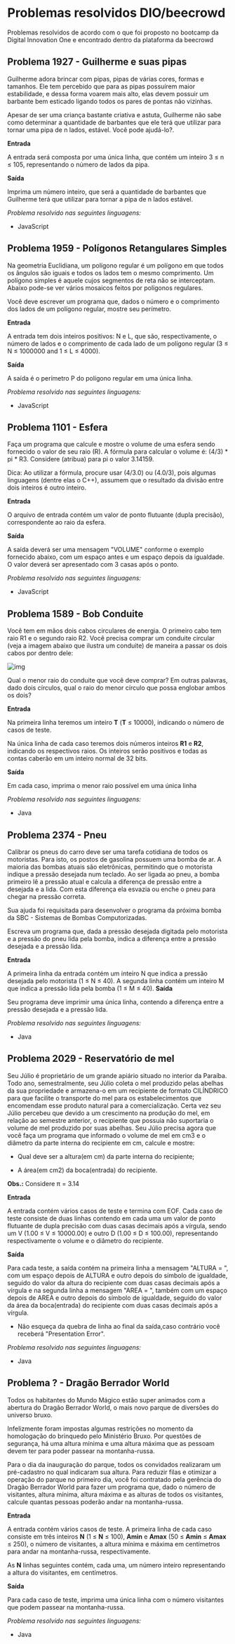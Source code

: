 # Problemas resolvidos DIO/beecrowd

Problemas resolvidos de acordo com o que foi proposto no bootcamp da Digital Innovation One e encontrado dentro da plataforma da beecrowd

## Problema 1927 - Guilherme e suas pipas

Guilherme adora brincar com pipas, pipas de várias cores, formas e tamanhos. Ele tem percebido que para as pipas possuírem maior estabilidade, e dessa forma voarem mais alto, elas devem possuir um barbante bem esticado ligando todos os pares de pontas não vizinhas.

Apesar de ser uma criança bastante criativa e astuta, Guilherme não sabe como determinar a quantidade de barbantes que ele terá que utilizar para tornar uma pipa de n lados, estável. Você pode ajudá-lo?.

**Entrada**

A entrada será composta por uma única linha, que contém um inteiro 3 ≤ n ≤ 105, representando o número de lados da pipa.

**Saída**

Imprima um número inteiro, que será a quantidade de barbantes que Guilherme terá que utilizar para tornar a pipa de n lados estável.

*Problema resolvido nas seguintes linguagens:*
- JavaScript

## Problema 1959 - Polígonos Retangulares Simples

Na geometria Euclidiana, um polígono regular é um polígono em que todos os ângulos são iguais e todos os lados tem o mesmo comprimento. Um polígono simples é aquele cujos segmentos de reta não se interceptam. Abaixo pode-se ver vários mosaicos feitos por polígonos regulares.

Você deve escrever um programa que, dados o número e o comprimento dos lados de um polígono regular, mostre seu perímetro.

**Entrada**

A entrada tem dois inteiros positivos: N e L, que são, respectivamente, o número de lados e o comprimento de cada lado de um polígono regular (3 ≤ N ≤ 1000000 and 1 ≤ L ≤ 4000).

**Saída**

A saída é o perímetro P do polígono regular em uma única linha.

*Problema resolvido nas seguintes linguagens:*
- JavaScript

## Problema 1101 - Esfera

Faça um programa que calcule e mostre o volume de uma esfera sendo fornecido o valor de seu raio (R). A fórmula para calcular o volume é: (4/3) * pi * R3. Considere (atribua) para pi o valor 3.14159.

Dica: Ao utilizar a fórmula, procure usar (4/3.0) ou (4.0/3), pois algumas linguagens (dentre elas o C++), assumem que o resultado da divisão entre dois inteiros é outro inteiro.

**Entrada**

O arquivo de entrada contém um valor de ponto flutuante (dupla precisão), correspondente ao raio da esfera.

**Saída**

A saída deverá ser uma mensagem "VOLUME" conforme o exemplo fornecido abaixo, com um espaço antes e um espaço depois da igualdade. O valor deverá ser apresentado com 3 casas após o ponto.

*Problema resolvido nas seguintes linguagens:*
- JavaScript

## Problema 1589 - Bob Conduite

Você tem em mãos dois cabos circulares de energia. O primeiro cabo  tem raio R1 e o segundo raio R2. Você precisa comprar um conduite  circular (veja a imagem abaixo que ilustra um conduite) de maneira a  passar os dois cabos por dentro dele:

![img](https://resources.urionlinejudge.com.br/gallery/images/problems/UOJ_1589.jpg)

Qual o menor raio do conduite que você deve comprar? Em outras  palavras, dado dois círculos, qual o raio do menor círculo que possa  englobar ambos os dois?

**Entrada**

Na primeira linha teremos um inteiro **T** (**T** ≤ 10000), indicando o número de casos de teste.

Na única linha de cada caso teremos dois números inteiros **R1** e **R2**, indicando os respectivos raios. Os inteiros serão positivos e todas as contas caberão em um inteiro normal de 32 bits.

**Saída**

Em cada caso, imprima o menor raio possível em uma única linha

*Problema resolvido nas seguintes linguagens:*
- Java

## Problema 2374 - Pneu


Calibrar os pneus do carro deve ser uma tarefa cotidiana de todos os motoristas. Para isto, os postos de gasolina possuem uma bomba de ar. A maioria das bombas atuais são eletrônicas, permitindo que o motorista indique a pressão desejada num teclado. Ao ser ligada ao pneu, a bomba primeiro lê a pressão atual e calcula a diferença de pressão entre a desejada e a lida. Com esta diferença ela esvazia ou enche o pneu para chegar na pressão correta.

Sua ajuda foi requisitada para desenvolver o programa da próxima bomba da SBC - Sistemas de Bombas Computorizadas.

Escreva um programa que, dada a pressão desejada digitada pelo motorista e a pressão do pneu lida pela bomba, indica a diferença entre a pressão desejada e a pressão lida.

**Entrada**

A primeira linha da entrada contém um inteiro N que indica a pressão desejada pelo motorista (1 ≤ N ≤ 40). A segunda linha contém um inteiro M que indica a pressão lida pela bomba (1 ≤ M ≤ 40).
**Saída**

Seu programa deve imprimir uma única linha, contendo a diferença entre a pressão desejada e a pressão lida.

*Problema resolvido nas seguintes linguagens:*
- Java

## Problema 2029 - Reservatório de mel

Seu Júlio é proprietário de um grande apiário situado no interior da Paraíba. Todo ano, semestralmente, seu Júlio coleta o mel produzido pelas abelhas da sua propriedade e armazena-o em um recipiente de formato CILÍNDRICO para que facilite o transporte do mel para os estabelecimentos que encomendam esse produto natural para a comercialização.
Certa vez seu Júlio percebeu que devido a um crescimento na produção do mel, em relação ao semestre anterior, o recipiente que possuia não suportaria o volume de mel produzido por suas abelhas. Seu Júlio precisa agora que você faça um programa que informado o volume de mel em cm3 e o diâmetro da parte interna do recipiente em cm, calcule e mostre:

- Qual deve ser a altura(em cm) da parte interna do recipiente;

- A área(em cm2) da boca(entrada) do recipiente.

**Obs.:** Considere π = 3.14

**Entrada**

A entrada contém vários casos de teste e termina com EOF. Cada caso de teste consiste de duas linhas contendo em cada uma um valor de ponto flutuante de dupla precisão com duas casas decimais após a vírgula, sendo um V (1.00 ≤ V ≤ 10000.00) e outro D (1.00 ≤ D ≤ 100.00), representando respectivamente o volume e o diâmetro do recipiente.

**Saída**

Para cada teste, a saída contém na primeira linha a mensagem "ALTURA = ", com um espaço depois de ALTURA e outro depois do símbolo de igualdade, seguido do valor da altura do recipiente com duas casas decimais após a vírgula e na segunda linha a mensagem "AREA = ", também com um espaço depois de AREA e outro depois do símbolo de igualdade, seguido do valor da área da boca(entrada) do recipiente com duas casas decimais após a vírgula.

- Não esqueça da quebra de linha ao final da saída,caso contrário você receberá "Presentation Error".

*Problema resolvido nas seguintes linguagens:*

- Java

## Problema ? - Dragão Berrador World

Todos os habitantes do Mundo Mágico estão super animados com a  abertura do Dragão Berrador World, o mais novo parque de diversões do  universo bruxo. 

Infelizmente foram impostas algumas restrições no momento da  homologação do brinquedo pelo Ministério Bruxo. Por questões de  segurança, há uma altura mínima e uma altura máxima que as pessoam devem ter para poder passear na montanha-russa.

Para o dia da inauguração do parque, todos os convidados realizaram  um pré-cadastro no qual indicaram sua altura. Para reduzir filas e  otimizar a operação do parque no primeiro dia, você foi contratado pela  gerência do Dragão Berrador World para fazer um programa que, dado o  número de visitantes, altura mínima, altura máxima e as alturas de todos os visitantes, calcule quantas pessoas poderão andar na montanha-russa.

**Entrada**

A entrada contém vários casos de teste. A primeira linha de cada caso consiste em três inteiros **N** (1 ≤ **N** ≤ 100), **Amin** e **Amax** (50 ≤ **Amin** ≤ **Amax** ≤ 250), o número de visitantes, a altura mínima e máxima em centímetros para andar na montanha-russa, respectivamente.

As **N** linhas seguintes contém, cada uma, um número inteiro representando a altura do visitantes, em centímetros.

**Saída**

Para cada caso de teste, imprima uma única linha com o número visitantes que podem passear na montanha-russa.

*Problema resolvido nas seguintes linguagens:*

- Java
